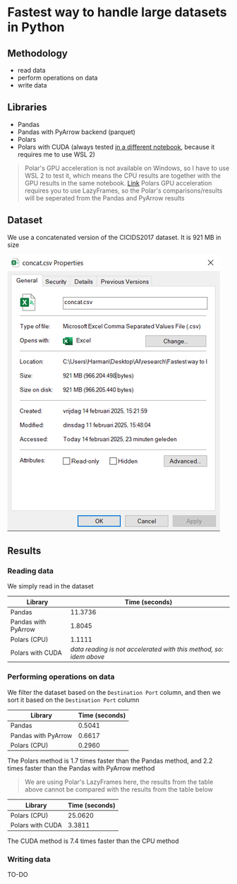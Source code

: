 # Fastest way to handle large datasets in Python

## Methodology

- read data
- perform operations on data
- write data

## Libraries

- Pandas
- Pandas with PyArrow backend (parquet)
- Polars
- Polars with CUDA (always tested [in a different notebook](./gpu_accelerated/polars.ipynb), because it requires me to use WSL 2)

> Polar's GPU acceleration is not available on Windows, so I have to use WSL 2 to test it, which means the CPU results are together with the GPU results in the same notebook. [Link](./gpu_accelerated/polars.ipynb)
> Polars GPU acceleration requires you to use LazyFrames, so the Polar's comparisons/results will be seperated from the Pandas and PyArrow results

## Dataset

We use a concatenated version of the CICIDS2017 dataset. It is 921 MB in size

![dataset_information](./public/dataset_information.png)

## Results

### Reading data

We simply read in the dataset

| Library             | Time (seconds)                                                     |
| ------------------- | ------------------------------------------------------------------ |
| Pandas              | 11.3736                                                            |
| Pandas with PyArrow | 1.8045                                                             |
| Polars (CPU)        | 1.1111                                                             |
| Polars with CUDA    | _data reading is not accelerated with this method, so: idem above_ |

### Performing operations on data

We filter the dataset based on the `Destination Port` column, and then we sort it based on the `Destination Port` column

| Library             | Time (seconds) |
| ------------------- | -------------- |
| Pandas              | 0.5041         |
| Pandas with PyArrow | 0.6617         |
| Polars (CPU)        | 0.2960         |

The Polars method is 1.7 times faster than the Pandas method, and 2.2 times faster than the Pandas with PyArrow method

> We are using Polar's LazyFrames here, the results from the table above cannot be compared with the results from the table below

| Library          | Time (seconds) |
| ---------------- | -------------- |
| Polars (CPU)     | 25.0620        |
| Polars with CUDA | 3.3811         |

The CUDA method is 7.4 times faster than the CPU method

### Writing data

TO-DO
